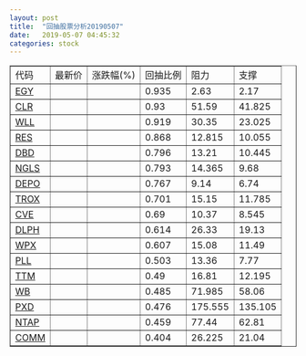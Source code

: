 ```yaml
---
layout: post
title:  "回抽股票分析20190507"
date:   2019-05-07 04:45:32
categories: stock
---
```

<script type="text/javascript">
var stockList = []
stockList.push('gb_egy');
stockList.push('gb_clr');
stockList.push('gb_wll');
stockList.push('gb_res');
stockList.push('gb_dbd');
stockList.push('gb_ngls');
stockList.push('gb_depo');
stockList.push('gb_trox');
stockList.push('gb_cve');
stockList.push('gb_dlph');
stockList.push('gb_wpx');
stockList.push('gb_pll');
stockList.push('gb_ttm');
stockList.push('gb_wb');
stockList.push('gb_pxd');
stockList.push('gb_ntap');
stockList.push('gb_comm');
</script>
<table border="1">
 <tr>
 <td>代码</td>
 <td>最新价</td>
 <td>涨跌幅(%)</td>
 <td>回抽比例</td>
 <td>阻力</td>
 <td>支撑</td>
</tr>
  <tr id="egy">
  <td><a href="http://stock.finance.sina.com.cn/usstock/quotes/EGY.html" target="_blank">EGY</a></td><td></td><td></td><td>0.935</td><td>2.63</td><td>2.17</td></tr>
  <tr id="clr">
  <td><a href="http://stock.finance.sina.com.cn/usstock/quotes/CLR.html" target="_blank">CLR</a></td><td></td><td></td><td>0.93</td><td>51.59</td><td>41.825</td></tr>
  <tr id="wll">
  <td><a href="http://stock.finance.sina.com.cn/usstock/quotes/WLL.html" target="_blank">WLL</a></td><td></td><td></td><td>0.919</td><td>30.35</td><td>23.025</td></tr>
  <tr id="res">
  <td><a href="http://stock.finance.sina.com.cn/usstock/quotes/RES.html" target="_blank">RES</a></td><td></td><td></td><td>0.868</td><td>12.815</td><td>10.055</td></tr>
  <tr id="dbd">
  <td><a href="http://stock.finance.sina.com.cn/usstock/quotes/DBD.html" target="_blank">DBD</a></td><td></td><td></td><td>0.796</td><td>13.21</td><td>10.445</td></tr>
  <tr id="ngls">
  <td><a href="http://stock.finance.sina.com.cn/usstock/quotes/NGLS.html" target="_blank">NGLS</a></td><td></td><td></td><td>0.793</td><td>14.365</td><td>9.68</td></tr>
  <tr id="depo">
  <td><a href="http://stock.finance.sina.com.cn/usstock/quotes/DEPO.html" target="_blank">DEPO</a></td><td></td><td></td><td>0.767</td><td>9.14</td><td>6.74</td></tr>
  <tr id="trox">
  <td><a href="http://stock.finance.sina.com.cn/usstock/quotes/TROX.html" target="_blank">TROX</a></td><td></td><td></td><td>0.701</td><td>15.15</td><td>11.785</td></tr>
  <tr id="cve">
  <td><a href="http://stock.finance.sina.com.cn/usstock/quotes/CVE.html" target="_blank">CVE</a></td><td></td><td></td><td>0.69</td><td>10.37</td><td>8.545</td></tr>
  <tr id="dlph">
  <td><a href="http://stock.finance.sina.com.cn/usstock/quotes/DLPH.html" target="_blank">DLPH</a></td><td></td><td></td><td>0.614</td><td>26.33</td><td>19.13</td></tr>
  <tr id="wpx">
  <td><a href="http://stock.finance.sina.com.cn/usstock/quotes/WPX.html" target="_blank">WPX</a></td><td></td><td></td><td>0.607</td><td>15.08</td><td>11.49</td></tr>
  <tr id="pll">
  <td><a href="http://stock.finance.sina.com.cn/usstock/quotes/PLL.html" target="_blank">PLL</a></td><td></td><td></td><td>0.503</td><td>13.36</td><td>7.77</td></tr>
  <tr id="ttm">
  <td><a href="http://stock.finance.sina.com.cn/usstock/quotes/TTM.html" target="_blank">TTM</a></td><td></td><td></td><td>0.49</td><td>16.81</td><td>12.195</td></tr>
  <tr id="wb">
  <td><a href="http://stock.finance.sina.com.cn/usstock/quotes/WB.html" target="_blank">WB</a></td><td></td><td></td><td>0.485</td><td>71.985</td><td>58.06</td></tr>
  <tr id="pxd">
  <td><a href="http://stock.finance.sina.com.cn/usstock/quotes/PXD.html" target="_blank">PXD</a></td><td></td><td></td><td>0.476</td><td>175.555</td><td>135.105</td></tr>
  <tr id="ntap">
  <td><a href="http://stock.finance.sina.com.cn/usstock/quotes/NTAP.html" target="_blank">NTAP</a></td><td></td><td></td><td>0.459</td><td>77.44</td><td>62.81</td></tr>
  <tr id="comm">
  <td><a href="http://stock.finance.sina.com.cn/usstock/quotes/COMM.html" target="_blank">COMM</a></td><td></td><td></td><td>0.404</td><td>26.225</td><td>21.04</td></tr>
</table>
